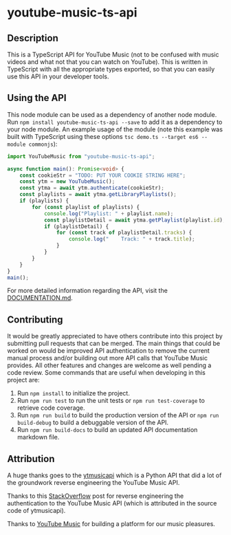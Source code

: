 # youtube-music-ts-api

Description
----
This is a TypeScript API for YouTube Music (not to be confused with music videos and what not that you can watch on YouTube). This is written in TypeScript with all the appropriate types exported, so that you can easily use this API in your developer tools.

Using the API
----
This node module can be used as a dependency of another node module. Run `npm install youtube-music-ts-api --save` to add it as a dependency to your node module. An example usage of the module (note this example was built with TypeScript using these options `tsc demo.ts --target es6 --module commonjs`):

```typescript
import YouTubeMusic from "youtube-music-ts-api";

async function main(): Promise<void> {
    const cookieStr = "TODO: PUT YOUR COOKIE STRING HERE";
    const ytm = new YouTubeMusic();
    const ytma = await ytm.authenticate(cookieStr);
    const playlists = await ytma.getLibraryPlaylists();
    if (playlists) {
        for (const playlist of playlists) {
            console.log("Playlist: " + playlist.name);
            const playlistDetail = await ytma.getPlaylist(playlist.id);
            if (playlistDetail) {
                for (const track of playlistDetail.tracks) {
                    console.log("    Track: " + track.title);
                }
            }
        }
    }
}
main();
```

For more detailed information regarding the API, visit the [DOCUMENTATION.md](DOCUMENTATION.md).

Contributing
----
It would be greatly appreciated to have others contribute into this project by submitting pull requests that can be merged. The main things that could be worked on would be improved API authentication to remove the current manual process and/or building out more API calls that YouTube Music provides. All other features and changes are welcome as well pending a code review. Some commands that are useful when developing in this project are:

1. Run `npm install` to initialize the project.
1. Run `npm run test` to run the unit tests or `npm run test-coverage` to retrieve code coverage.
1. Run `npm run build` to build the production version of the API or `npm run build-debug` to build a debuggable version of the API.
1. Run `npm run build-docs` to build an updated API documentation markdown file.

Attribution
----
A huge thanks goes to the [ytmusicapi](https://github.com/sigma67/ytmusicapi) which is a Python API that did a lot of the groundwork reverse engineering the YouTube Music API.

Thanks to this [StackOverflow](https://stackoverflow.com/a/32065323/5726546) post for reverse engineering the authentication to the YouTube Music API (which is attributed in the source code of ytmusicapi).

Thanks to [YouTube Music](https://music.youtube.com/) for building a platform for our music pleasures.

